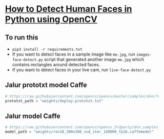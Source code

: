 # [How to Detect Human Faces in Python using OpenCV](https://www.thepythoncode.com/article/detect-faces-opencv-python)

## To run this

- `pip3 install -r requirements.txt`
- If you want to detect faces in a sample image like `me.jpg`, run `images-face-detect.py` script that generated another image `me.jpg` which contains rectangles around detected faces.
- If you want to detect faces in your live cam, run `live-face-detect.py`

## Jalur prototxt model Caffe

```python
# https://raw.githubusercontent.com/opencv/opencv/master/samples/dnn/face_detector/deploy.prototxt
prototxt_path = "weights/deploy.prototxt.txt"
```

## Jalur model Caffe

```python
# https://raw.githubusercontent.com/opencv/opencv_3rdparty/dnn_samples_face_detector_20180205_fp16/res10_300x300_ssd_iter_140000_fp16.caffemodel
model_path = "weights/res10_300x300_ssd_iter_140000_fp16.caffemodel"
```
